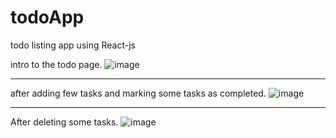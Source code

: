 # todoApp
todo listing app using React-js

intro to the todo page.
![image](https://github.com/kkarira/todoApp/assets/42875693/b2d34c1a-8b43-4733-a00d-e9fd4b830bc9)

---------------------------------------------------------------------------------------------------------------------------------------------------------------------------------------------------------------------------------------

after adding few tasks and marking some tasks as completed.
![image](https://github.com/kkarira/todoApp/assets/42875693/221533d3-3fa7-4daa-ac25-b51932d61bcf)

---------------------------------------------------------------------------------------------------------------------------------------------------------------------------------------------------------------------------------------

After deleting some tasks.
![image](https://github.com/kkarira/todoApp/assets/42875693/4b6806eb-d2d1-4f2b-b555-7a738c795d61)
